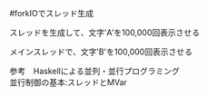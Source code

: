 #forkIOでスレッド生成
  
スレッドを生成して、文字'A'を100,000回表示させる  
  
メインスレッドで、文字'B'を100,000回表示させる  
  
参考　Haskellによる並列・並行プログラミング  
      並行制御の基本:スレッドとMVar  
  
